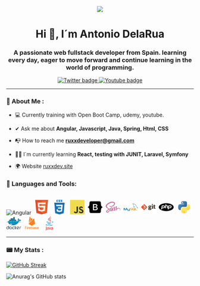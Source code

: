 <div id="header" align="center">

<img src="https://i.pinimg.com/originals/78/2f/03/782f032235bd4b00c80de140b8e70538.jpg" width="300" />

<h1 align="center"> Hi 👋, I´m Antonio DelaRua</h1>

<h3 aling="center">A passionate web fullstack developer from Spain. learning every day, eager to move forward and continue learning in the world of programming.</h3>

</div>

<div id="badges" align="center">
<a href="https://twitter.com/ruxxdeveloper" target="_blank">
<img src="https://img.shields.io/twitter/follow/ruxxdeveloper?color=blue&label=ruxxdeveloper&logo=twitter&style=for-the-badge"
    alt="Twitter badge"
</a>

<a href="https://www.youtube.com/channel/UC9K6inioe7quWKELjuANzMg" target="_blank"> 
<img src="https://img.shields.io/youtube/channel/subscribers/UC9K6inioe7quWKELjuANzMg?logo=youtube&logoColor=red&style=for-the-badge" alt="Youtube badge" /> 
</a>
</div>

---

### 👦 About Me :

- 💻 Currently training with Open Boot Camp, udemy, youtube.

- ✔  Ask me about **Angular, Javascript, Java, Spring, Html, CSS**

- 📭 How to reach me **ruxxdeveloper@gmail.com**

- 🏋️‍♂️ I´m currently learning **React, testing with JUNIT, Laravel, Symfony**

- 🌍 Website [ruxxdev.site](ruxxdev.site)





<div align=left">
<h3>🔨 Languages and Tools:</h3>
<br>
<div>
<img src="https://upload.wikimedia.org/wikipedia/commons/c/cf/Angular_full_color_logo.svg" title="Angular" alt="Angular" width="45" height="45"/>&nbsp;
<img src="https://github.com/devicons/devicon/blob/master/icons/html5/html5-original.svg" title="HTML5" alt="HTML" width="40" height="40"/>&nbsp;
<img src="https://github.com/devicons/devicon/blob/master/icons/css3/css3-plain-wordmark.svg" title="CSS3" alt="CSS" width="40" height="40"/>&nbsp;
<img src="https://github.com/devicons/devicon/blob/master/icons/javascript/javascript-original.svg" title="Javascript" alt="Javascript" width="40" height="40"/>&nbsp;
<img src="https://github.com/devicons/devicon/blob/master/icons/bootstrap/bootstrap-plain.svg" title="Bootstrap" alt="bootstrap" width="40" height="40"/>&nbsp;
<img src="https://github.com/devicons/devicon/blob/master/icons/sass/sass-original.svg" title="SASS" alt="Sass" width="40" height="40"/>&nbsp;
<img src="https://github.com/devicons/devicon/blob/master/icons/mysql/mysql-original-wordmark.svg" title="CSS3" alt="CSS" width="40" height="40"/>&nbsp;
<img src="https://github.com/devicons/devicon/blob/master/icons/git/git-original-wordmark.svg" title="GIT" alt="Git" width="40" height="40"/>&nbsp;
<img src="https://github.com/devicons/devicon/blob/master/icons/php/php-plain.svg" title="PHP" alt="Php" width="40" height="40"/>&nbsp;
<img src="https://github.com/devicons/devicon/blob/master/icons/python/python-original.svg" title="PYTHON" alt="python" width="40" height="40"/>&nbsp;
<img src="https://github.com/devicons/devicon/blob/master/icons/docker/docker-original-wordmark.svg" title="docker" alt="docker" width="40" height="40"/>&nbsp;
<img src="https://github.com/devicons/devicon/blob/master/icons/firebase/firebase-plain-wordmark.svg" title="firebase" alt="firebase" width="40" height="40"/>&nbsp;
<img src="https://github.com/devicons/devicon/blob/master/icons/java/java-original-wordmark.svg" title="java" alt="java" width="40" height="40"/>&nbsp;

---

### 📟 My Stats :

[![GitHub Streak](https://streak-stats.demolab.com?user=Antonio-DelaRua&theme=ayu-mirage&hide_border=true)](https://git.io/streak-stats)


![Anurag's GitHub stats](https://github-readme-stats.vercel.app/api?username=Antonio-DelaRua&show_icons=true&theme=transparent)
